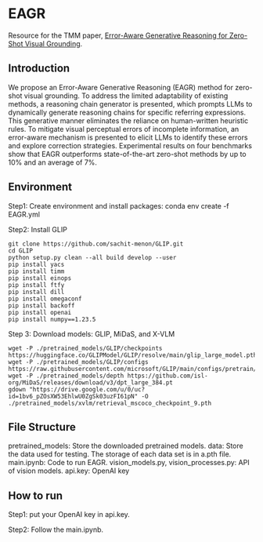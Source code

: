 # EAGR
Resource for the TMM paper, [Error-Aware Generative Reasoning for Zero-Shot Visual Grounding](link).

## Introduction

We propose an Error-Aware Generative Reasoning (EAGR) method for zero-shot visual grounding. To address the limited adaptability of existing methods, a reasoning chain generator is presented, which prompts LLMs to dynamically generate reasoning chains for specific referring expressions. This generative manner eliminates the reliance on human-written heuristic rules. To mitigate visual perceptual errors of incomplete information, an error-aware mechanism is presented to elicit LLMs to identify these errors and explore correction strategies. Experimental results on four benchmarks show that EAGR outperforms state-of-the-art zero-shot methods by up to 10\% and an average of 7\%.

## Environment

Step1: Create environment and install packages:
conda env create -f EAGR.yml

Step2: Install GLIP
```
git clone https://github.com/sachit-menon/GLIP.git
cd GLIP
python setup.py clean --all build develop --user
pip install yacs
pip install timm
pip install einops
pip install ftfy
pip install dill
pip install omegaconf
pip install backoff
pip install openai
pip install numpy==1.23.5
```

Step 3: Download models: GLIP, MiDaS, and X-VLM
```
wget -P ./pretrained_models/GLIP/checkpoints https://huggingface.co/GLIPModel/GLIP/resolve/main/glip_large_model.pth
wget -P ./pretrained_models/GLIP/configs https://raw.githubusercontent.com/microsoft/GLIP/main/configs/pretrain/glip_Swin_L.yaml
wget -P ./pretrained_models/depth https://github.com/isl-org/MiDaS/releases/download/v3/dpt_large_384.pt
gdown "https://drive.google.com/u/0/uc?id=1bv6_pZOsXW53EhlwU0ZgSk03uzFI61pN" -O ./pretrained_models/xvlm/retrieval_mscoco_checkpoint_9.pth
```

## File Structure

pretrained_models: Store the downloaded pretrained models.
data: Store the data used for testing. The storage of each data set is in a.pth file.
main.ipynb: Code to run EAGR.
vision_models.py, vision_processes.py: API of vision models.
api.key: OpenAI key

## How to run

Step1: put your OpenAI key in api.key.

Step2: Follow the main.ipynb.
